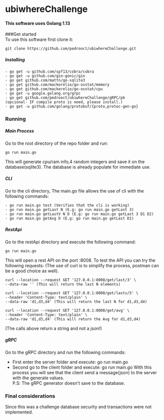 # ubiwhereChallenge  

#### This software uses Golang 1.13  

###Get started    
To use this software first clone it:  
```
git clone https://github.com/pedrooct/ubiwhereChallenge.git
```
  
##### Installing

```
- go get -u github.com/spf13/cobra/cobra
- go get -u github.com/gin-gonic/gin
- go get github.com/mattn/go-sqlite3
- go get github.com/mackerelio/go-osstat/memory 
- go get github.com/mackerelio/go-osstat/cpu
- go get -u google.golang.org/grpc
- go get github.com/pedrooct/ubiwhereChallenge/gRPC/pb
(opcional- IF compile proto is need, please install.)
- go get -u github.com/golang/protobuf/{proto,protoc-gen-go}
```
  
### Running
##### Main Process
Go to the root directory of the repo folder and run:

```
go run main.go
```
  
This will generate cpu/ram info,4 random integers and save it on the database(sqlite3).
The database is already populate for immediate use.

##### CLI  

Go to the cli directory, The main.go file allows the use of cli with the following commands:
```
- go run main.go test (Verifies that the cli is working)
- go run main.go getLast N (E.g: go run main.go getLast 3)
- go run main.go getLastV N D (E.g: go run main.go getLast 3 D1 D2)
- go run main.go getAvg D (E.g: go run main.go getLast D1)
```

##### RestApi
Go to the restApi directory and execute the following command:
```
go run main.go
```
This will open a rest API on the port :8008. To test the API you can try the following requests:
(The use of curl is to simplify the process, postman can be a good choice as well).
```
curl --location --request GET '127.0.0.1:8008/get/last/3' \
--data-raw '' (This will return the last N elements)

curl --location --request GET '127.0.0.1:8008/get/lastv/5' \
--header 'Content-Type: text/plain' \
--data-raw 'd1,d3,d4' (This will return the last N for d1,d3,d4)

curl --location --request GET '127.0.0.1:8008/get/avg' \
--header 'Content-Type: text/plain' \
--data-raw 'd1,d3,d4' (This will return the Avg for d1,d3,d4)
```
(The calls above return a string and not a json!)

##### gRPC

Go to the gRPC directory and run the following commands:
- First enter the server folder and execute: go run main.go
- Second go to the client folder and execute: go run main.go
With this process you will see that the client send a message(json) to the server with the generate values.  
P.S: The gRPC generator doesn't save to the database.

### Final considerations 

Since this was a challenge database security and transactions were not implemented. 
